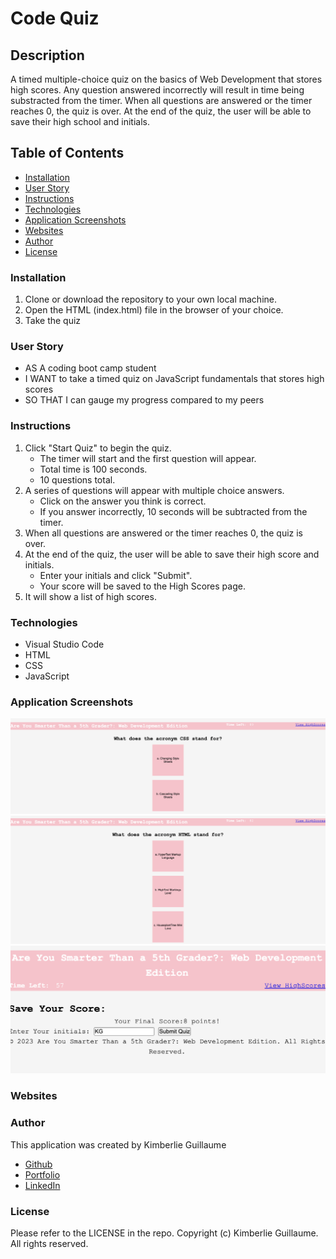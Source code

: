 # Code Quiz

## Description 

A timed multiple-choice quiz on the basics of Web Development that stores high scores. Any question answered incorrectly will result in time being substracted from the timer. When all questions are answered or the timer reaches 0, the quiz is over. At the end of the quiz, the user will be able to save their high school and initials. 

## Table of Contents

- [Installation](#installation)
- [User Story](#user-story)
- [Instructions](#instructions)
- [Technologies](#technologies)
- [Application Screenshots](#application-screenshots)
- [Websites](#websites)
- [Author](#author)
- [License](#license)

### Installation 

1. Clone or download the repository to your own local machine. 
2. Open the HTML (index.html) file in the browser of your choice. 
3. Take the quiz 

### User Story

- AS A coding boot camp student
- I WANT to take a timed quiz on JavaScript fundamentals that stores high scores
- SO THAT I can gauge my progress compared to my peers

### Instructions

1. Click "Start Quiz" to begin the quiz.
    - The timer will start and the first question will appear.
    - Total time is 100 seconds.
    - 10 questions total.
2. A series of questions will appear with multiple choice answers. 
    - Click on the answer you think is correct.
    - If you answer incorrectly, 10 seconds will be subtracted from the timer.
3. When all questions are answered or the timer reaches 0, the quiz is over.
4. At the end of the quiz, the user will be able to save their high score and initials.
    - Enter your initials and click "Submit".
    - Your score will be saved to the High Scores page.
5. It will show a list of high scores.

### Technologies

- Visual Studio Code
- HTML
- CSS
- JavaScript 

### Application Screenshots

![Screenshot of the Code Quiz](assets/images/image1.png)
![Screenshot of the Code Quiz](assets/images/image2.png)
![Screenshot of the Code Quiz](assets/images/image3.png)

### Websites


### Author

This application was created by Kimberlie Guillaume

- [Github](https://github.com/kimberlie901)
- [Portfolio](https://kimberlie901.github.io/Professional_Portfolio/) 
- [LinkedIn](https://www.linkedin.com/in/kjguill1024/)

### License 

Please refer to the LICENSE in the repo.
Copyright (c) Kimberlie Guillaume. All rights reserved.